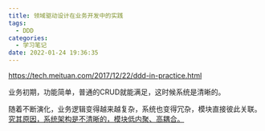 ```yaml
---
title: 领域驱动设计在业务开发中的实践
tags:
  - DDD
categories:
  - 学习笔记
date: 2022-01-24 19:36:35
---
```


https://tech.meituan.com/2017/12/22/ddd-in-practice.html



业务初期，功能简单，普通的CRUD就能满足，这时候系统是清晰的。

随着不断演化，业务逻辑变得越来越复杂，系统也变得冗杂，模块直接彼此关联。<u>究其原因，系统架构是不清晰的，模块低内聚、高耦合。</u>
